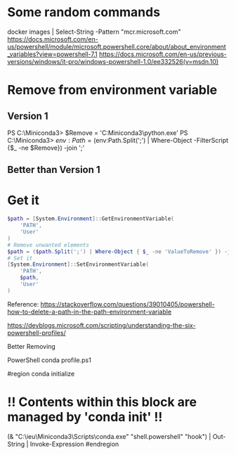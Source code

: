 # Some random commands
docker images | Select-String -Pattern "mcr.microsoft.com"
https://docs.microsoft.com/en-us/powershell/module/microsoft.powershell.core/about/about_environment_variables?view=powershell-7.1
https://docs.microsoft.com/en-us/previous-versions/windows/it-pro/windows-powershell-1.0/ee332526(v=msdn.10)

# Remove from environment variable
## Version 1
PS C:\Miniconda3> $Remove = 'C:Miniconda3\python.exe'
PS C:\Miniconda3> $env:Path = ($env:Path.Split(';') | Where-Object -FilterScript {$_ -ne $Remove}) -join ';'

## Better than Version 1
# Get it
```powershell
$path = [System.Environment]::GetEnvironmentVariable(
    'PATH',
    'User'
)
# Remove unwanted elements
$path = ($path.Split(';') | Where-Object { $_ -ne 'ValueToRemove' }) -join ';'
# Set it
[System.Environment]::SetEnvironmentVariable(
    'PATH',
    $path,
    'User'
)
```
Reference: https://stackoverflow.com/questions/39010405/powershell-how-to-delete-a-path-in-the-path-environment-variable

https://devblogs.microsoft.com/scripting/understanding-the-six-powershell-profiles/

Better Removing 

PowerShell conda profile.ps1

#region conda initialize
# !! Contents within this block are managed by 'conda init' !!
(& "C:\ieu\Miniconda3\Scripts\conda.exe" "shell.powershell" "hook") | Out-String | Invoke-Expression
#endregion
